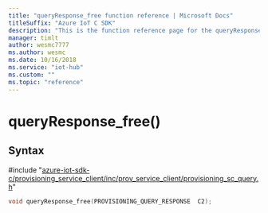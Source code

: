 ```yaml
---                             
title: "queryResponse_free function reference | Microsoft Docs" 
titleSuffix: "Azure IoT C SDK"            
description: "This is the function reference page for the queryResponse_free() function in the Azure IoT C SDK. This SDK is used with Azure IoT Hub and Azure IoT Hub Device Provisioning Service"            
manager: timlt                 
author: wesmc7777              
ms.author: wesmc               
ms.date: 10/16/2018                    
ms.service: "iot-hub"             
ms.custom: ""                
ms.topic: "reference"        
---                            
```


# queryResponse_free()

## Syntax

\#include "[azure-iot-sdk-c/provisioning_service_client/inc/prov_service_client/provisioning_sc_query.h](../provisioning-sc-query-h.md)"  
```C
void queryResponse_free(PROVISIONING_QUERY_RESPONSE  C2);
```

